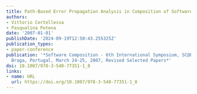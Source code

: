 ```yaml
---
title: Path-Based Error Propagation Analysis in Composition of Software Services
authors:
- Vittorio Cortellessa
- Pasqualina Potena
date: '2007-01-01'
publishDate: '2024-09-19T12:50:43.255325Z'
publication_types:
- paper-conference
publication: '*Software Composition - 6th International Symposium, SC@ETAPS 2007,
  Braga, Portugal, March 24-25, 2007, Revised Selected Papers*'
doi: 10.1007/978-3-540-77351-1_8
links:
- name: URL
  url: https://doi.org/10.1007/978-3-540-77351-1_8
---
```

